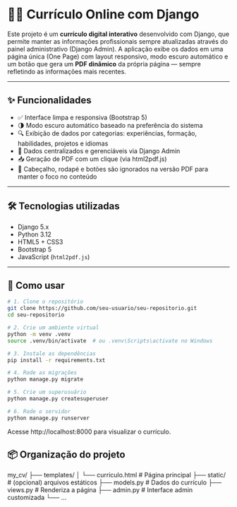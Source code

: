 # 🧑‍💻 Currículo Online com Django

Este projeto é um **currículo digital interativo** desenvolvido com Django, que permite manter as informações profissionais sempre atualizadas através do painel administrativo (Django Admin). A aplicação exibe os dados em uma página única (One Page) com layout responsivo, modo escuro automático e um botão que gera um **PDF dinâmico** da própria página — sempre refletindo as informações mais recentes.

---

## ✨ Funcionalidades

- ✅ Interface limpa e responsiva (Bootstrap 5)
- 🌗 Modo escuro automático baseado na preferência do sistema
- 🔍 Exibição de dados por categorias: experiências, formação, habilidades, projetos e idiomas
- 🧠 Dados centralizados e gerenciáveis via Django Admin
- 📥 Geração de PDF com um clique (via html2pdf.js)
- 🧼 Cabeçalho, rodapé e botões são ignorados na versão PDF para manter o foco no conteúdo

---

## 🛠️ Tecnologias utilizadas

- Django 5.x
- Python 3.12
- HTML5 + CSS3
- Bootstrap 5
- JavaScript (`html2pdf.js`)

---

## 🚀 Como usar

```bash
# 1. Clone o repositório
git clone https://github.com/seu-usuario/seu-repositorio.git
cd seu-repositorio

# 2. Crie um ambiente virtual
python -m venv .venv
source .venv/bin/activate  # ou .venv\Scripts\activate no Windows

# 3. Instale as dependências
pip install -r requirements.txt

# 4. Rode as migrações
python manage.py migrate

# 5. Crie um superusuário
python manage.py createsuperuser

# 6. Rode o servidor
python manage.py runserver
```

Acesse http://localhost:8000 para visualizar o currículo.

## 📦 Organização do projeto
my_cv/
├── templates/
│   └── curriculo.html        # Página principal
├── static/                   # (opcional) arquivos estáticos
├── models.py                 # Dados do currículo
├── views.py                  # Renderiza a página
├── admin.py                  # Interface admin customizada
└── ...

